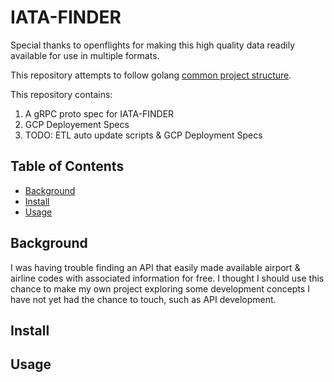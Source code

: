 # IATA-FINDER

Special thanks to openflights for making this high quality data readily available for use in multiple formats.

This repository attempts to follow golang [common project structure](https://github.com/golang-standards/project-layout).

This repository contains:

1. A gRPC proto spec for IATA-FINDER
2. GCP Deployement Specs
3. TODO: ETL auto update scripts & GCP Deployment Specs

## Table of Contents

- [Background](#background)
- [Install](#install)
- [Usage](#usage)

## Background

I was having trouble finding an API that easily made available airport & airline codes with associated information for free. I thought I should use this chance to make my own project exploring some development concepts I have not yet had the chance to touch, such as API development.

## Install

## Usage

